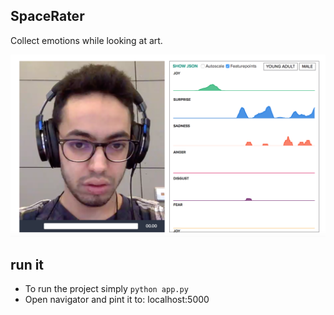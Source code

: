 ## SpaceRater
Collect emotions while looking at art.

![screen shot](/scr_sht.png)

## run it
- To run the project simply `python app.py`
- Open navigator and pint it to: localhost:5000


